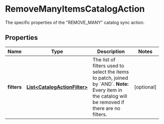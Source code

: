 

# RemoveManyItemsCatalogAction

The specific properties of the \"REMOVE_MANY\" catalog sync action.
## Properties

Name | Type | Description | Notes
------------ | ------------- | ------------- | -------------
**filters** | [**List&lt;CatalogActionFilter&gt;**](CatalogActionFilter.md) | The list of filters used to select the items to patch, joined by &#x60;AND&#x60;.  **Note:** Every item in the catalog will be removed if there are no filters.  |  [optional]



